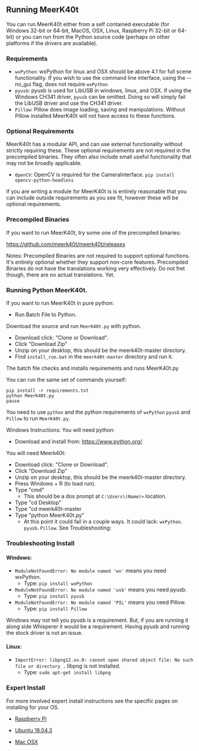 ## Running MeerK40t

You can run MeerK40t either from a self contained executable (for Windows 32-bit or 64-bit, MacOS, OSX, Linux, Raspberry Pi 32-bit or 64-bit) or you can run from the Python source code (perhaps on other platforms if the drivers are available).

### Requirements
* `wxPython`: wxPython for linux and OSX should be above 4.1 for full scene functionality. If you wish to use the command line interface, using the --no_gui flag, does not require `wxPython`
* `pyusb`: pyusb is used for LibUSB in windows, linux, and OSX. If using the Windows CH341 driver, `pyusb` can be omitted. Doing so will simply fail the LibUSB driver and use the CH341 driver.
* `Pillow`: Pillow does image loading, saving and manipulations. Without Pillow installed MeerK40t will not have access to these functions.

### Optional Requirements
MeerK40t has a modular API, and can use external functionality without strictly requiring these. These optional requirements are not required in the precompiled binaries. They often also include small useful functionality that may not be broadly applicable.

* `OpenCV`: OpenCV is required for the CameraInterface. `pip install opencv-python-headless`

If you are writing a module for MeerK40t is is entirely reasonable that you can include outside requirements as you see fit, however these will be optional requirements.


### Precompiled Binaries

If you want to run MeerK40t, try some one of the precompiled binaries:

https://github.com/meerk40t/meerk40t/releases

Notes:
Precompiled Binaries are not required to support optional functions. It's entirely optional whether they support non-core features.
Precompiled Binaries do not have the translations working very effectively. Do not fret though, there are no actual translations. Yet. 


### Running Python MeerK40t.

If you want to run MeerK40t in pure python:

* Run Batch File to Python.

Download the source and run `MeerK40t.py` with python. 

* Download click: "Clone or Download".
* Click "Download Zip"
* Unzip on your desktop, this should be the meerk40t-master directory.
* Find `install_run.bat` in the `meerk40t-master` directory and run it.

The batch file checks and installs requirements and runs MeerK40t.py

You can run the same set of commands yourself:

```
pip install -r requirements.txt
python MeerK40t.py
pause
```

You need to use `python` and the python requirements of `wxPython` `pyusb` and `Pillow` to run `MeerK40t.py`.

Windows Instructions:
You will need python:
* Download and install from: https://www.python.org/

You will need Meerk40t:
* Download click: "Clone or Download".
* Click "Download Zip"
* Unzip on your desktop, this should be the meerk40t-master directory.
* Press Windows + R (to load run).
* Type "cmd" 
  * This should be a dos prompt at `C:\Users\(Name)>` location.
* Type "cd Desktop"
* Type "cd meerk40t-master
* Type "python MeerK40t.py"
  * At this point it could fail in a couple ways. It could lack: `wxPython`. `pyusb`. `Pillow`. See Troubleshooting:

### Troubleshooting Install

#### Windows:
* `ModuleNotFoundError: No module named 'wx'` means you need wxPython.
  * Type: `pip install wxPython`
* `ModuleNotFoundError: No module named 'usb'` means you need pyusb.
  * Type: `pip install pyusb`
* `ModuleNotFoundError: No module named 'PIL'` means you need Pillow.
  * Type: `pip install Pillow`

Windows may not tell you pyusb is a requirement. But, if you are running it along side Whisperer it would be a requirement. Having pyusb and running the stock driver is not an issue.

#### Linux:
* `ImportError: libpng12.so.0: cannot open shared object file: No such file or directory .` libpng is not installed.
  * Type: `sudo apt-get install libpng`

### Expert Install
For more involved expert install instructions see the specific pages on installing for your OS.

* [Raspberry Pi](https://github.com/meerk40t/meerk40t/wiki/Install:-Raspberry-Pi)

* [Ubuntu 18.04.3](https://github.com/meerk40t/meerk40t/wiki/Install:-Ubuntu-18.04.3)

* [Mac OSX](https://github.com/meerk40t/meerk40t/wiki/Install:-Mac-OSX)

